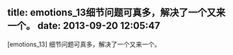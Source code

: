 title: emotions_13细节问题可真多，解决了一个又来一个。
date: 2013-09-20 12:05:47
---

<p>
	[emotions_13] 细节问题可真多，解决了一个又来一个。
</p>